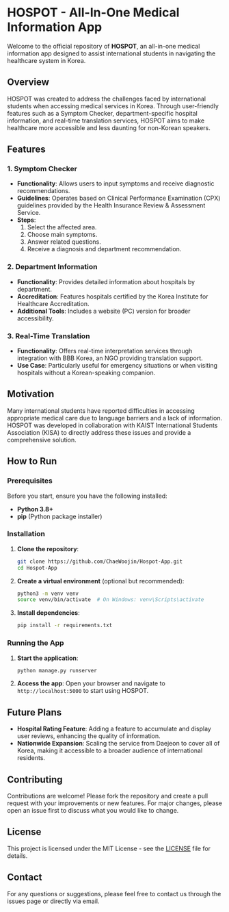 # HOSPOT - All-In-One Medical Information App

Welcome to the official repository of **HOSPOT**, an all-in-one medical information app designed to assist international students in navigating the healthcare system in Korea.

## Overview

HOSPOT was created to address the challenges faced by international students when accessing medical services in Korea. Through user-friendly features such as a Symptom Checker, department-specific hospital information, and real-time translation services, HOSPOT aims to make healthcare more accessible and less daunting for non-Korean speakers.

## Features

### 1. Symptom Checker
- **Functionality**: Allows users to input symptoms and receive diagnostic recommendations.
- **Guidelines**: Operates based on Clinical Performance Examination (CPX) guidelines provided by the Health Insurance Review & Assessment Service.
- **Steps**: 
  1. Select the affected area.
  2. Choose main symptoms.
  3. Answer related questions.
  4. Receive a diagnosis and department recommendation.

### 2. Department Information
- **Functionality**: Provides detailed information about hospitals by department.
- **Accreditation**: Features hospitals certified by the Korea Institute for Healthcare Accreditation.
- **Additional Tools**: Includes a website (PC) version for broader accessibility.

### 3. Real-Time Translation
- **Functionality**: Offers real-time interpretation services through integration with BBB Korea, an NGO providing translation support.
- **Use Case**: Particularly useful for emergency situations or when visiting hospitals without a Korean-speaking companion.

## Motivation

Many international students have reported difficulties in accessing appropriate medical care due to language barriers and a lack of information. HOSPOT was developed in collaboration with KAIST International Students Association (KISA) to directly address these issues and provide a comprehensive solution.

## How to Run

### Prerequisites
Before you start, ensure you have the following installed:

- **Python 3.8+**
- **pip** (Python package installer)

### Installation

1. **Clone the repository**:
   ```bash
   git clone https://github.com/ChaeWoojin/Hospot-App.git
   cd Hospot-App
   ```

2. **Create a virtual environment** (optional but recommended):
   ```bash
   python3 -m venv venv
   source venv/bin/activate  # On Windows: venv\Scripts\activate
   ```

3. **Install dependencies**:
   ```bash
   pip install -r requirements.txt
   ```

### Running the App

1. **Start the application**:
   ```bash
   python manage.py runserver
   ```

2. **Access the app**:
   Open your browser and navigate to `http://localhost:5000` to start using HOSPOT.

## Future Plans

- **Hospital Rating Feature**: Adding a feature to accumulate and display user reviews, enhancing the quality of information.
- **Nationwide Expansion**: Scaling the service from Daejeon to cover all of Korea, making it accessible to a broader audience of international residents.

## Contributing

Contributions are welcome! Please fork the repository and create a pull request with your improvements or new features. For major changes, please open an issue first to discuss what you would like to change.

## License

This project is licensed under the MIT License - see the [LICENSE](LICENSE) file for details.

## Contact

For any questions or suggestions, please feel free to contact us through the issues page or directly via email.

